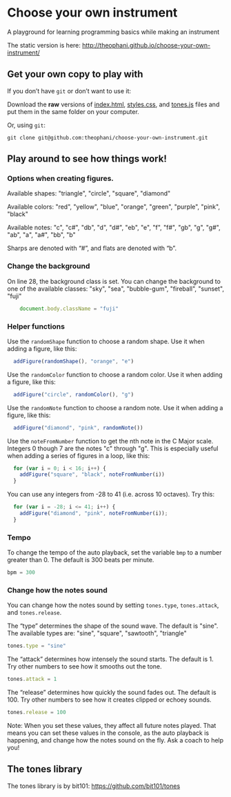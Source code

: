 # Choose your own instrument

A playground for learning programming basics while making an instrument

The static version is here: http://theophani.github.io/choose-your-own-instrument/

## Get your own copy to play with

If you don’t have `git` or don’t want to use it:

Download the **raw** versions of [index.html](index.html), [styles.css](styles.css), and [tones.js](tones.js) files and put them in the same folder on your computer.

Or, using `git`:

```
git clone git@github.com:theophani/choose-your-own-instrument.git
```

## Play around to see how things work!

### Options when creating figures.

Available shapes:
"triangle", "circle", "square", "diamond"

Available colors:
"red", "yellow", "blue", "orange", "green", "purple", "pink", "black"

Available notes:
"c", "c#", "db", "d", "d#", "eb", "e", "f", "f#",
"gb", "g", "g#", "ab", "a", "a#", "bb", "b"

Sharps are denoted with “#”, and flats are denoted with “b”.

### Change the background

On line 28, the background class is set. You can change the background to one of
the available classes: "sky", "sea", "bubble-gum", "fireball", "sunset", "fuji"

```javascript
    document.body.className = "fuji"
```

### Helper functions

Use the `randomShape` function to choose a random shape.
Use it when adding a figure, like this:

```javascript
  addFigure(randomShape(), "orange", "e")
```

Use the `randomColor` function to choose a random color.
Use it when adding a figure, like this:

```javascript
  addFigure("circle", randomColor(), "g")
```

Use the `randomNote` function to choose a random note.
Use it when adding a figure, like this:

```javascript
  addFigure("diamond", "pink", randomNote())
```

Use the `noteFromNumber` function to get the nth note in the C Major scale.
Integers 0 though 7 are the notes "c" through "g".
This is especially useful when adding a series of figures in a loop, like this:

```javascript
  for (var i = 0; i < 16; i++) {
    addFigure("square", "black", noteFromNumber(i))
  }
```

You can use any integers from -28 to 41 (i.e. across 10 octaves).
Try this:

```javascript
  for (var i = -28; i <= 41; i++) {
    addFigure("diamond", "pink", noteFromNumber(i));
  }
```

### Tempo

To change the tempo of the auto playback, set the variable `bmp` to a number
greater than 0. The default is 300 beats per minute.

```javascript
bpm = 300
```

### Change how the notes sound

You can change how the notes sound by setting `tones.type`, `tones.attack`, and
`tones.release`.

The “type” determines the shape of the sound wave. The default is "sine".
The available types are: "sine", "square", "sawtooth", "triangle"

```javascript
tones.type = "sine"
```

The “attack” determines how intensely the sound starts. The default is 1.
Try other numbers to see how it smooths out the tone.

```javascript
tones.attack = 1
```

The “release” determines how quickly the sound fades out. The default is 100.
Try other numbers to see how it creates clipped or echoey sounds.

```javascript
tones.release = 100
```

Note: When you set these values, they affect all future notes played. That means
you can set these values in the console, as the auto playback is happening, and
change how the notes sound on the fly. Ask a coach to help you!

## The tones library

The tones library is by bit101: https://github.com/bit101/tones
